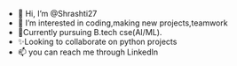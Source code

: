 - 👋 Hi, I’m @Shrashti27
- 👀 I’m interested in coding,making new projects,teamwork 
- 🌱Currently pursuing B.tech cse(AI/ML).
- ✨Looking to collaborate on python projects 
- 📫 you can  reach me through LinkedIn 

<!---
Shrashti27/Shrashti27 is a ✨ special ✨ repository because its `README.md` (this file) appears on your GitHub profile.
You can click the Preview link to take a look at your changes.
--->
